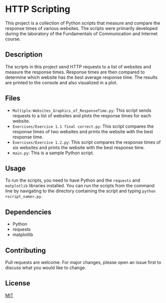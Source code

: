 # HTTP Scripting 

This project is a collection of Python scripts that measure and compare the response times of various websites. 
The scripts were primarily developed during the laboratory of the Fundamentals of Communication and Internet course.

## Description

The scripts in this project send HTTP requests to a list of websites and measure the response times. 
Response times are then compared to determine which website has the best average response time. 
The results are printed to the console and also visualized in a plot.

## Files

- `Multiple-Websites_Graphics_of_ResponseTime.py`: This script sends requests to a list of websites and plots the response times for each website.
- `Exercises/Exercice 1.1 final correct.py`: This script compares the response times of two websites and prints the website with the best response time.
- `Exercises/Exercice 1.2.py`: This script compares the response times of six websites and prints the website with the best response time.
- `main.py`: This is a sample Python script.

## Usage

To run the scripts, you need to have Python and the `requests` and `matplotlib` libraries installed. 
You can run the scripts from the command line by navigating to the directory containing the script and typing `python <script_name>.py`.

## Dependencies

- Python
- requests
- matplotlib

## Contributing

Pull requests are welcome. For major changes, please open an issue first to discuss what you would like to change.

## License

[MIT](https://choosealicense.com/licenses/mit/)
